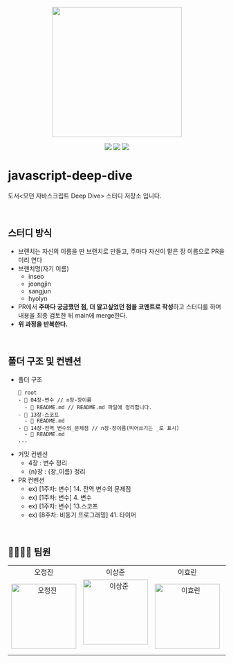 <p align="center"><img width='300px' src="https://user-images.githubusercontent.com/24623403/195018411-a7a93794-d079-4311-977e-f61a5970a415.png"></p>
<p align='center'>
  <a href="https://github.com/Endless-Creation-32nd/javascript-deep-dive/issues"><img src='https://img.shields.io/github/issues/Endless-Creation-32nd/javascript-deep-dive'></a>
  <a href="https://github.com/Endless-Creation-32nd/javascript-deep-dive/pulls"><img src='https://img.shields.io/github/issues-pr/Endless-Creation-32nd/javascript-deep-dive'></a>
  <a href="https://github.com/Endless-Creation-32nd/javascript-deep-dive/graphs/contributors"><img src='https://img.shields.io/github/contributors/Endless-Creation-32nd/javascript-deep-dive'></a>
</p>

# javascript-deep-dive

도서&lt;모던 자바스크립트 Deep Dive> 스터디 저장소 입니다.

<br>

## 스터디 방식

- 브랜치는 자신의 이름을 딴 브랜치로 만들고, 주마다 자신이 맡은 장 이름으로 PR을 미리 연다
- 브랜치명(자기 이름)
  - inseo
  - jeongjin
  - sangjun
  - hyolyn
- PR에서 **주마다 궁금했던 점, 더 알고싶었던 점을 코멘트로 작성**하고 스터디를 하며 내용을 최종 검토한 뒤 main에 merge한다.
- **위 과정을 반복한다.**

<br>

## 폴더 구조 및 컨벤션

- 폴더 구조
  ```
  📂 root
  - 📂 04장-변수 // n장-장이름
  	- 📃 README.md // README.md 파일에 정리합니다.
  - 📂 13장-스코프
  	- 📃 README.md
  - 📂 14장-전역_변수의_문제점 // n장-장이름(띄어쓰기는 _로 표시)
  	- 📃 README.md
  ...
  ```
- 커밋 컨벤션
  - 4장 : 변수 정리
  - {n}장 : {장\_이름} 정리
- PR 컨벤션
  - ex) [1주차: 변수] 14. 전역 변수의 문제점
  - ex) [1주차: 변수] 4. 변수
  - ex) [1주차: 변수] 13.스코프
  - ex) [8주차: 비동기 프로그래밍] 41. 타이머

<br>

## 👨‍👩‍👧‍👦 팀원

<table>
  <tr align="center">
    <td>오정진</td>
    <td>이상준</td>
    <td>이효린</td>
    <td>황인서</td>
  </tr>
  <tr>
    <td align="center">
        <a href="https://github.com/ojj1123"><img src="https://avatars.githubusercontent.com/u/33178048?v=4" width="150px" alt="오정진"/><br /></a>
     </td>
    <td align="center">
      <a href="https://github.com/Sangjun-man"><img src="https://avatars.githubusercontent.com/u/66112027?v=4" width="150px;" alt="이상준"/><br /></a><br />
      </td>
     <td align="center">
        <a href="https://github.com/hyorish03"><img src="https://avatars.githubusercontent.com/u/108210492?v=4" width="150px" alt="이효린"/><br /></a>
     </td>
     <td align="center">
        <a href="https://github.com/sjsjsj1246"><img src="https://avatars.githubusercontent.com/u/24623403?v=4" width="150px" alt="황인서"/><br /></a>
     </td>
  <tr>
</table>
